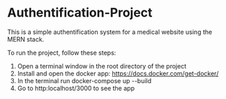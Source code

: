 # Authentification-Project

This is a simple authentification system for a medical website using the MERN stack.

To run the project, follow these steps:

1. Open a terminal window in the root directory of the project
2. Install and open the docker app: https://docs.docker.com/get-docker/
3. In the terminal run docker-compose up --build
4. Go to http:localhost/3000 to see the app
